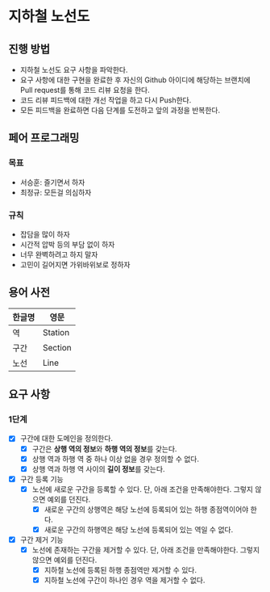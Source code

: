 # 지하철 노선도

## 진행 방법

* 지하철 노선도 요구 사항을 파악한다.
* 요구 사항에 대한 구현을 완료한 후 자신의 Github 아이디에 해당하는 브랜치에 Pull request를 통해 코드 리뷰 요청을 한다.
* 코드 리뷰 피드백에 대한 개선 작업을 하고 다시 Push한다.
* 모든 피드백을 완료하면 다음 단계를 도전하고 앞의 과정을 반복한다.

## 페어 프로그래밍

### 목표

* 서승훈: 즐기면서 하자
* 최정규: 모든걸 의심하자

### 규칙

* 잡담을 많이 하자
* 시간적 압박 등의 부담 없이 하자
* 너무 완벽하려고 하지 말자
* 고민이 길어지면 가위바위보로 정하자

## 용어 사전

| 한글명 | 영문      |
|-----|---------|
| 역   | Station |
| 구간  | Section |
| 노선  | Line    |

## 요구 사항

### 1단계

- [x] 구간에 대한 도메인을 정의한다.
    - [x] 구간은 **상행 역의 정보**와 **하행 역의 정보**를 갖는다.
    - [x]  상행 역과 하행 역 중 하나 이상 없을 경우 정의할 수 없다.
    - [x] 상행 역과 하행 역 사이의 **길이 정보**를 갖는다.
- [x] 구간 등록 기능
    - [x] 노선에 새로운 구간을 등록할 수 있다. 단, 아래 조건을 만족해야한다. 그렇지 않으면 예외를 던진다.
        - [x] 새로운 구간의 상행역은 해당 노선에 등록되어 있는 하행 종점역이어야 한다.
        - [x] 새로운 구간의 하행역은 해당 노선에 등록되어 있는 역일 수 없다.
- [x] 구간 제거 기능
    - [x] 노선에 존재하는 구간을 제거할 수 있다. 단, 아래 조건을 만족해야한다. 그렇지 않으면 예외를 던진다.
        - [x] 지하철 노선에 등록된 하행 종점역만 제거할 수 있다.
        - [x] 지하철 노선에 구간이 하나인 경우 역을 제거할 수 없다.
